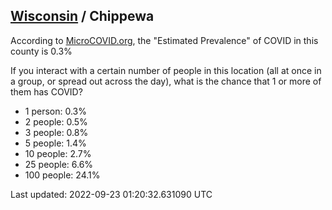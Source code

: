 
## [Wisconsin](/united-states/wisconsin) / Chippewa

According to [MicroCOVID.org](http://microcovid.org),
the "Estimated Prevalence" of COVID in this county is 0.3%

If you interact with a certain number of people in this location
(all at once in a group, or spread out across the day), what is the chance that
1 or more of them has COVID?

- 1 person: 0.3%
- 2 people: 0.5%
- 3 people: 0.8%
- 5 people: 1.4%
- 10 people: 2.7%
- 25 people: 6.6%
- 100 people: 24.1%

Last updated: 2022-09-23 01:20:32.631090 UTC
